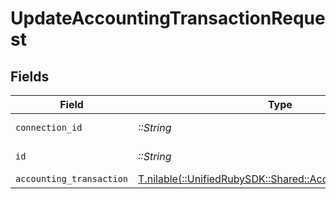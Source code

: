 # UpdateAccountingTransactionRequest


## Fields

| Field                                                                                                      | Type                                                                                                       | Required                                                                                                   | Description                                                                                                |
| ---------------------------------------------------------------------------------------------------------- | ---------------------------------------------------------------------------------------------------------- | ---------------------------------------------------------------------------------------------------------- | ---------------------------------------------------------------------------------------------------------- |
| `connection_id`                                                                                            | *::String*                                                                                                 | :heavy_check_mark:                                                                                         | ID of the connection                                                                                       |
| `id`                                                                                                       | *::String*                                                                                                 | :heavy_check_mark:                                                                                         | ID of the Transaction                                                                                      |
| `accounting_transaction`                                                                                   | [T.nilable(::UnifiedRubySDK::Shared::AccountingTransaction)](../../models/shared/accountingtransaction.md) | :heavy_minus_sign:                                                                                         | N/A                                                                                                        |